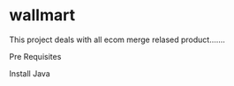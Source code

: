 # wallmart

This project deals with all ecom merge relased product.......


Pre Requisites

Install Java
